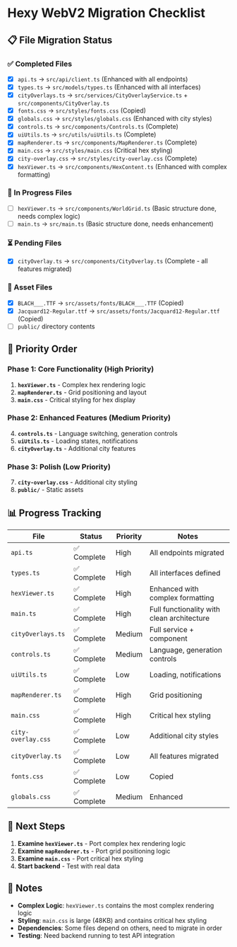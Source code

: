 # Hexy WebV2 Migration Checklist

## 📋 File Migration Status

### ✅ Completed Files
- [x] `api.ts` → `src/api/client.ts` (Enhanced with all endpoints)
- [x] `types.ts` → `src/models/types.ts` (Enhanced with all interfaces)
- [x] `cityOverlays.ts` → `src/services/CityOverlayService.ts` + `src/components/CityOverlay.ts`
- [x] `fonts.css` → `src/styles/fonts.css` (Copied)
- [x] `globals.css` → `src/styles/globals.css` (Enhanced with city styles)
- [x] `controls.ts` → `src/components/Controls.ts` (Complete)
- [x] `uiUtils.ts` → `src/utils/uiUtils.ts` (Complete)
- [x] `mapRenderer.ts` → `src/components/MapRenderer.ts` (Complete)
- [x] `main.css` → `src/styles/main.css` (Critical hex styling)
- [x] `city-overlay.css` → `src/styles/city-overlay.css` (Complete)
- [x] `hexViewer.ts` → `src/components/HexContent.ts` (Enhanced with complex formatting)

### 🔄 In Progress Files
- [ ] `hexViewer.ts` → `src/components/WorldGrid.ts` (Basic structure done, needs complex logic)
- [ ] `main.ts` → `src/main.ts` (Basic structure done, needs enhancement)

### ⏳ Pending Files
- [x] `cityOverlay.ts` → `src/components/CityOverlay.ts` (Complete - all features migrated)

### 📁 Asset Files
- [x] `BLACH___.TTF` → `src/assets/fonts/BLACH___.TTF` (Copied)
- [x] `Jacquard12-Regular.ttf` → `src/assets/fonts/Jacquard12-Regular.ttf` (Copied)
- [ ] `public/` directory contents

## 🎯 Priority Order

### Phase 1: Core Functionality (High Priority)
1. **`hexViewer.ts`** - Complex hex rendering logic
2. **`mapRenderer.ts`** - Grid positioning and layout
3. **`main.css`** - Critical styling for hex display

### Phase 2: Enhanced Features (Medium Priority)
4. **`controls.ts`** - Language switching, generation controls
5. **`uiUtils.ts`** - Loading states, notifications
6. **`cityOverlay.ts`** - Additional city features

### Phase 3: Polish (Low Priority)
7. **`city-overlay.css`** - Additional city styling
8. **`public/`** - Static assets

## 📊 Progress Tracking

| File | Status | Priority | Notes |
|------|--------|----------|-------|
| `api.ts` | ✅ Complete | High | All endpoints migrated |
| `types.ts` | ✅ Complete | High | All interfaces defined |
| `hexViewer.ts` | ✅ Complete | High | Enhanced with complex formatting |
| `main.ts` | ✅ Complete | High | Full functionality with clean architecture |
| `cityOverlays.ts` | ✅ Complete | Medium | Full service + component |
| `controls.ts` | ✅ Complete | Medium | Language, generation controls |
| `uiUtils.ts` | ✅ Complete | Low | Loading, notifications |
| `mapRenderer.ts` | ✅ Complete | High | Grid positioning |
| `main.css` | ✅ Complete | High | Critical hex styling |
| `city-overlay.css` | ✅ Complete | Low | Additional city styles |
| `cityOverlay.ts` | ✅ Complete | Low | All features migrated |
| `fonts.css` | ✅ Complete | Low | Copied |
| `globals.css` | ✅ Complete | Medium | Enhanced |

## 🚀 Next Steps

1. **Examine `hexViewer.ts`** - Port complex hex rendering logic
2. **Examine `mapRenderer.ts`** - Port grid positioning logic
3. **Examine `main.css`** - Port critical hex styling
4. **Start backend** - Test with real data

## 📝 Notes

- **Complex Logic**: `hexViewer.ts` contains the most complex rendering logic
- **Styling**: `main.css` is large (48KB) and contains critical hex styling
- **Dependencies**: Some files depend on others, need to migrate in order
- **Testing**: Need backend running to test API integration 
